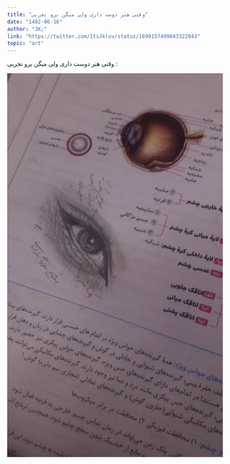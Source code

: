 ```yaml
---
title: "وقتی هنر دوست داری ولی میگن برو تجربی"
date: "1402-06-16"
author: "JK;"
link: "https://twitter.com/ItsJkluv/status/1699157499843322043"
topic: "art"
---
```


وقتی هنر دوست داری ولی میگن برو تجربی :

![وقتی هنر دوست داری ولی میگن برو تجربی](./Tajrobi-Amma-Honar.webp)
